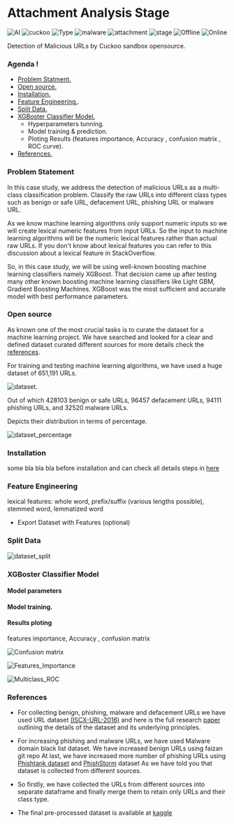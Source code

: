# Attachment Analysis Stage

![AI](https://img.shields.io/badge/AI-Machine--Learning-brightgreen)
![cuckoo](https://img.shields.io/badge/opensource-Cuckoo--Sandbox-brightgreen)
![Type](https://img.shields.io/badge/Type-Opensource-brightgreen)
![malware](https://img.shields.io/badge/analysis-malware-brightgreen)
![attachment](https://img.shields.io/badge/email-attachment-brightgreen)
![stage](https://img.shields.io/badge/stage-3rd-brightgreen)
![Offline](https://img.shields.io/badge/Offline-Sandbox-red)
![Online](https://img.shields.io/badge/Online-Sandbox-success)


Detection of Malicious URLs by Cuckoo sandbox opensource.

### Agenda !
- [Problem Statment.](#problem-statement)
- [Open source.](#open-source)
- [Installation.](#installation)
- [Feature Engineering.](#feature-engineering).
- [Split Data.](#split-data)
- [XGBoster Classifier Model.](#XGBoster-classifier-model)
	- Hyperparameters tunning. 
	- Model training & prediction.
	- Ploting Results (features importance, Accuracy , confusion matrix , ROC curve).
- [References.](#references)


### Problem Statement

In this case study, we address the detection of malicious URLs as a multi-class classification problem.
Classify the raw URLs into different class types such as benign or safe URL, defacement URL, phishing URL or malware URL.

As we know machine learning algorithms only support numeric inputs so we will create lexical numeric features from input URLs. So the input to machine learning algorithms will be the numeric lexical features rather than actual raw URLs. If you don't know about lexical features you can refer to this discussion about a lexical feature in StackOverflow.

So, in this case study, we will be using well-known boosting machine learning classifiers namely XGBoost.
That decision came up after testing many other known boosting machine learning classifiers like Light GBM, Gradient Boosting Machines.
XGBoost was the most sufficient and accurate model with best performance parameters.

### Open source

As known one of the most crucial tasks is to curate the dataset for a machine learning project.
We have searched and looked for a clear and defined dataset curated different sources for more details check the [references](#references).


For training and testing machine learning algorithms, we have used a huge dataset of 651,191 URLs.

![dataset](/assets/url_XGB/data_set.JPG).


Out of which 428103 benign or safe URLs, 96457 defacement URLs, 94111 phishing URLs, and 32520 malware URLs.


Depicts their distribution in terms of percentage.


![dataset_percentage](/assets/url_XGB/dataset_perc.JPG)



### Installation

some bla bla bla before installation 
and can check all details steps in [here](Cuckoo_guide.md)

### Feature Engineering

lexical features: whole word, prefix/suffix (various lengths possible), stemmed word, lemmatized word

- Export Dataset with Features (optional)

### Split Data


![dataset_split](/assets/url_XGB/Dataset_split.JPG)


### XGBoster Classifier Model

#### Model parameters

#### Model training.

#### Results ploting 
features importance, Accuracy , confusion matrix


![Confusion matrix](/assets/url_XGB/Confusion_matrix.jpg)

![Features_Importance](/assets/url_XGB/Features_Importance.jpg)


![Multiclass_ROC](/assets/url_XGB/Multiclass_ROC.png)


### References

- For collecting benign, phishing, malware and defacement URLs we have used URL dataset [(ISCX-URL-2016)](https://www.unb.ca/cic/datasets/url-2016.html) and here is the full research [paper](https://www.springerprofessional.de/en/detecting-malicious-urls-using-lexical-analysis/10722098) outlining the details of the dataset and its underlying principles.
- For increasing phishing and malware URLs, we have used Malware domain black list dataset. We have increased benign URLs using faizan git repo At last, we have increased more number of phishing URLs using [Phishtank dataset](https://www.phishtank.com/developer_info.php) and [PhishStorm](https://research.aalto.fi/en/datasets/phishstorm-phishing-legitimate-url-dataset) dataset As we have told you that dataset is collected from different sources. 
- So firstly, we have collected the URLs from different sources into separate dataframe and finally merge them to retain only URLs and their class type.

- The final pre-processed dataset is available at [kaggle](https://www.kaggle.com/code/sid321axn/malicious-url-detection-using-ml-feat-engg/data)